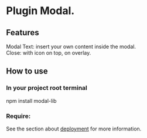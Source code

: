 # Plugin Modal.

## Features
Modal Text: insert your own content inside the modal.\
Close: with icon on top, on overlay.


## How to use
### In your project root terminal
npm install modal-lib

### Require:
See the section about [deployment](https://facebook.github.io/create-react-app/docs/deployment) for more information.
